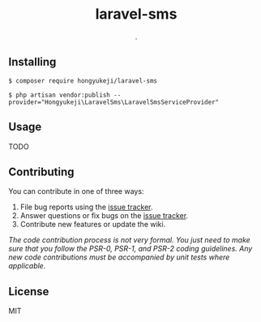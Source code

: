 <h1 align="center"> laravel-sms </h1>

<p align="center"> .</p>


## Installing

```shell
$ composer require hongyukeji/laravel-sms

$ php artisan vendor:publish --provider="Hongyukeji\LaravelSms\LaravelSmsServiceProvider"
```

## Usage

TODO

## Contributing

You can contribute in one of three ways:

1. File bug reports using the [issue tracker](https://github.com/hongyukeji/laravel-sms/issues).
2. Answer questions or fix bugs on the [issue tracker](https://github.com/hongyukeji/laravel-sms/issues).
3. Contribute new features or update the wiki.

_The code contribution process is not very formal. You just need to make sure that you follow the PSR-0, PSR-1, and PSR-2 coding guidelines. Any new code contributions must be accompanied by unit tests where applicable._

## License

MIT